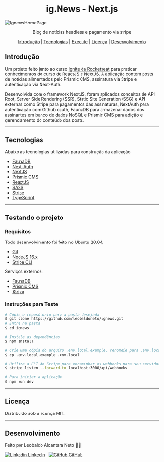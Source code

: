 <h1 align="center">
    ig.News - Next.js
</h1>

![IgnewsHomePage](https://user-images.githubusercontent.com/28495813/202544007-1ea5f0c9-e2cc-4bc4-b7a9-516f58e66633.png)

<p align="center">Blog de notícias headless e pagamento via stripe</p>

<p align="center">
 <a href="#introdução">Introdução</a> |
 <a href="#tecnologias">Tecnologias</a> |
 <a href="#testando-o-projeto">Execute</a> |
 <a href="#licença">Licença</a> |
 <a href="#desenvolvimento">Desenvolvimento</a>
</p>

## Introdução

Um projeto feito junto ao curso [Ignite da Rocketseat](https://rocketseat.com.br/) para praticar conhecimentos do curso de ReactJS e NextJS. A aplicação contem posts de notícias alimentados pelo Prismic CMS, assinatura via Stripe e autenticação via Next-Auth.

Desenvolvida com o framework NextJS, foram aplicados conceitos de API Root, Server Side Rendering (SSR), Static Site Generation (SSG) e API externas como Stripe para pagamentos das assinaturas, NextAuth para autenticação com Github oauth, FaunaDB para armazenar dados dos assinantes em banco de dados NoSQL e Prismic CMS para adição e gerenciamento do conteúdo dos posts.

---

## Tecnologias

Abaixo as tecnologias utilizadas para construção da aplicação

- [FaunaDB](https://fauna.com/)
- [Next-Auth](https://next-auth.js.org/)
- [NextJS](https://nextjs.org/)
- [Prismic CMS](https://prismic.io/)
- [ReactJS](https://reactjs.org/)
- [SASS](https://sass-lang.com/)
- [Stripe](https://stripe.com/)
- [TypeScript](https://www.typescriptlang.org/)

---

## Testando o projeto

### **Requisitos**

Todo desenvolvimento foi feito no Ubuntu 20.04.

- [Git](https://git-scm.com/)
- [NodeJS 16.x](https://nodejs.org/en/download/package-manager/)
- [Stripe CLI](https://stripe.com/docs/stripe-cli)

Serviços externos:

- [FaunaDB](https://fauna.com/)
- [Prismic CMS](https://prismic.io/)
- [Stripe](https://stripe.com/)

### **Instruções para Teste**

```bash
# Cópie o reposótorio para a pasta desejada
$ git clone https://github.com/leobaldoneto/ignews.git
# Entre na pasta
$ cd ignews

# Instale as dependências
$ npm install

# Crie uma cópia do arquivo .env.local.example, renomeie para .env.local e preencha as variáveis.
$ cp .env.local.example .env.local

# Utilize a CLI do Stripe para encaminhar os webhooks para seu servidor local
$ stripe listen --forward-to localhost:3000/api/webhooks

# Para iniciar a aplicação
$ npm run dev

```

---

## Licença

Distribuído sob a licença MIT.

---

## Desenvolvimento

Feito por Leobaldo Alcantara Neto 👨‍💻

[![Linkedin](https://i.stack.imgur.com/gVE0j.png) LinkedIn](https://www.linkedin.com/in/leobaldoneto/)
&nbsp;
[![GitHub](https://i.stack.imgur.com/tskMh.png) GitHub](https://github.com/leobaldoneto)
